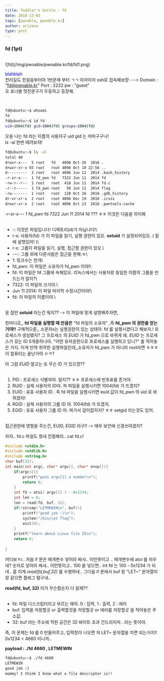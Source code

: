 ```yaml
---
title: Toddler's bottle - fd
date: 2018-12-03
tags: [pwnable, pwnable.kr]
author: arizona
type: post
---
```


### fd (1pt)
<br>
![fd](/img/pwnable/pwnable.kr/fd/fd1.png)

<span style = "color:blue">blahblah</span><br>
천리길도 한걸음부터야 1번문제 부터 ㄱㄱ 아자아자
ssh로 접속해보쟝 --->  Domain : "fd@pwnable.kr"   Port : 2222   pw : "guest"\
오 포너블 멋진문구가 두둥하고 등장해.

<br>

```sh
fd@ubuntu:~$ whoami
fd
fd@ubuntu:~$ id fd
uid=1004(fd) gid=1004(fd) groups=1004(fd)
```

오옹 나는 fd 라는 이름의 사용자구 uid gid 는 저따구구나!\
ls -al 한번 때려보쟈!

```sh
fd@ubuntu:~$ ls -al
total 40
drwxr-x---  5 root   fd   4096 Oct 26  2016 .
drwxr-xr-x 93 root   root 4096 Oct 10 22:56 ..
d---------  2 root   root 4096 Jun 12  2014 .bash_history
-r-sr-x---  1 fd_pwn fd   7322 Jun 11  2014 fd
-rw-r--r--  1 root   root  418 Jun 11  2014 fd.c
-r--r-----  1 fd_pwn root   50 Jun 11  2014 flag
-rw-------  1 root   root  128 Oct 26  2016 .gdb_history
dr-xr-xr-x  2 root   root 4096 Dec 19  2016 .irssi
drwxr-xr-x  2 root   root 4096 Oct 23  2016 .pwntools-cache
```

-r-sr-x---  1  fd_pwn  fd  7322 Jun 11 2014 fd  ??? ㅎㅎ  이것은 다음을 의미해<br><br>

- \-: 이것은 파일입니다! 디렉토리(d)가 아닙니다!\
- r-s: 사용자(fd) 가 이 파일을 읽기, 실행 권한이 있오. **setuid** 가 설정되어있오. ( 밑에 설명있어! )\
- r-x: 그룹이 파일을 읽기, 실행, 접근할 권한이 있오.\
- ---: 그룹 외에 다른사람은 접근을 몬해.ㅠ\
- 1: 링크수는 한개\
- fd_pwn: 이 파일은 소유자가 fd_pwn 이야!\
- fd:  이 파일은 fd 그룹에 속해있오. 리눅스에서는 사용자랑 동일한 이름의 그룹을 만드는거 알지?\
- 7322: 이 파일의 크기야.\
- Jun 11 2014: 이 파일 마지막 수정시간이야!\
- fd: 이 파일의 이름이야.\

<br>응 잠만 **setuid** 라는건 뭐지??  -> 이 파일에 맞게 설명해주자면,

한마디로,, **fd 파일을 실행할 때 만큼은** "fd 파일의 소유자" ,즉 **fd_pwn 의 권한을 얻는거야!!** 구체적으론,,  소문자s는 실행권한이 있는 상태야. fd 를 실행시켰다고 해보자.! 프로세스가 생성됐지? 그 프로세스 의 *EUID* 가 fd_pwn 으로 바뀌게 돼. *EUID* 는 프로세스가 갖는 ID 5개중하나야. "어떤 유저권한으로 프로세스를 실행하고 있니?" 를 적어놓은 거지.  이게 만약 취약한 실행파일인데,,소유자가 fd_pwn 가 아니라 root라면 ㅎㅎㅎ 이 컴퓨터는 끝난거야 ㅇㅋ?

아 그럼 *EUID* 말고는 또 무슨 ID 가 있으깡??<br><br>

1. PID : 프로세스 식별자야. 알지?? ㅎㅎ 프로세스에 번호표를 준거야.
2. RUID : 실제 사용자의 ID야. 저 파일을 실행시키면 1004(fd) 가 뜨겠지?
3. EUID : 유효 사용자 ID . 즉 fd 파일을 실행시키면 euid 값이 fd_pwn 의 uid 로 바뀌겠지!
4. RGID : 실제 사용자의 그룹 ID 야. 1004(fd) 가 뜨겠지.
5. EGID : 유효 사용자 그룹 ID 야. 여기서 감이잡히지? ㅎㅎ setgid 라는것도 있어.

<br>접근권한에 영향을 주는건, EUID, EGID 라구!! -> 매우 보안에 신경쓰야겠지?

자자.. fd.c 파일도 줬네 친절해라.. cat fd.c!

```c
#include <stdio.h>
#include <stdlib.h>
#include <string.h>
char buf[32];
int main(int argc, char* argv[], char* envp[]){
	if(argc<2){
		printf("pass argv[1] a number\n");
		return 0;
	}
	int fd = atoi( argv[1] ) - 0x1234;
	int len = 0;
	len = read(fd, buf, 32);
	if(!strcmp("LETMEWIN\n", buf)){
		printf("good job :)\n");
		system("/bin/cat flag");
		exit(0);
	}
	printf("learn about Linux file IO\n");
	return 0;

}
```

어디보ㅈr..  처음 if 문은 매개변수 넣어라 짜샤.. 이런뜻이고 ..
매개변수에 atoi 를 씌우네? 숫자로 넣어라 짜샤.. 이런뜻이고..
100 을 넣으면..  int  fd 는 100 - 0x1234 가 되네.. 흠 이게 *read(fd,buf,32)* 를 수행하네..
그다음 if 문에서 buf 랑 "LET~" 문자열이랑 같으면 플래그 떨구네..

**read(fd, buf, 32)** 이거 무슨함순지 다 알제??<br><br>

- fd:  파일 디스크립터라고 부르는 애야. 0 : 입력, 1 : 출력, 2 : 에러
- buf: 입력을 저장할곳 or 출력할것을 저장할곳 or 에러를 저장할곳 을 적어놓은 주소값.
- 32:  buf 라는 주소에 적힌 공간은 32 바이트 초과 건드리지마.. 라는 뜻이야.

즉, 이 문제는 fd 를 0 만들어주고, 입력창이 나오면 저 LET~ 문자열을 치면 되는거지!!  0x1234 = 4660 이니까..

**payload : ./fd 4660  ,  LETMEWIN**

```sh
fd@ubuntu:~$ ./fd 4660
LETMEWIN
good job :)
mommy! I think I know what a file descriptor is!!
```
